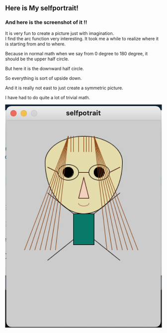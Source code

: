 ## Here is My selfportrait!

### And here is the screenshot of it !!

It is very fun to create a picture just with imagination.  
I find the arc function very interesting. It took me a while to realize where it is starting from and to where.

Because in normal math when we say from 0 degree to 180 degree, it should be the upper half circle. 

But here it is the downward half circle.

So everything is sort of upside down.

And it is really not east to just create a symmetric picture. 

I have had to do quite a lot of trivial math.


![](https://github.com/FairyyGenie/introToIM/blob/main/May26/picfolder/Genieselfportraitpic.png)
